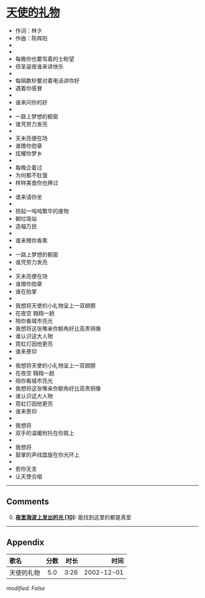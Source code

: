 # [天使的礼物](https://music.163.com/song?id=66967)

* 作词：林夕
* 作曲：陈辉阳
*
*
* 每晚你也要驾着的士盼望
* 但圣诞夜谁来讲快乐
* 
* 每隔数秒要对着电话讲你好
* 遇着你感冒
* 
* 谁来问你的好
* 
* 一路上梦想的橱窗
* 谁凭劳力发亮
* 
* 天未亮便在场
* 谁赠你勋章
* 炫耀你梦乡
* 
* 每晚企着过
* 为何都不肚饿
* 样样美食你也捧过
* 
* 谁来请你坐
* 
* 担起一吨吨繁华的废物
* 朝垃圾站
* 造福万民
* 
* 谁来赠你香熏
* 
* 一路上梦想的橱窗
* 谁凭劳力发亮
* 
* 天未亮便在场
* 谁赠你勋章
* 谁在拍掌
* 
* 我想将天使的小礼物呈上一双翅膀
* 在夜空 翱翔一趟
* 陪你看城市亮光
* 我想将这张嘴亲你额角好比高贵铜像
* 谁认识这大人物
* 霓虹灯因他更亮
* 谁来景仰
* 
* 我想将天使的小礼物呈上一双翅膀
* 在夜空 翱翔一趟
* 陪你看城市亮光
* 我想将这张嘴亲你额角好比高贵铜像
* 谁认识这大人物
* 霓虹灯因他更亮
* 谁来景仰
* 
* 我想将
* 双手的温暖附托在你肩上
* 
* 我想将
* 鼓掌的声线盘旋在你光环上
* 
* 若你无言
* 让天使合唱


---

## Comments
0. **[夜里海波上发出的光 \[10\]](https://music.163.com/#/user/home?id=272603112):** 能找到这里的都是真爱



---

## Appendix

|歌名|分数|时长|时间|
|:---|:---:|---:|---:|
|天使的礼物|5.0|3:26|2002-12-01

*modified: False*